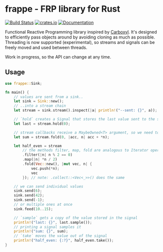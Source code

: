 # frappe - FRP library for Rust

[![Build Status](https://travis-ci.org/darkstalker/frappe.svg?branch=master)](https://travis-ci.org/darkstalker/frappe) [![crates.io](https://meritbadge.herokuapp.com/frappe)](https://crates.io/crates/frappe) [![Documentation](https://docs.rs/frappe/badge.svg)](https://docs.rs/frappe)

Functional Reactive Programming library inspired by [Carboxyl](https://github.com/aepsil0n/carboxyl).
It's designed to efficiently pass objects around by avoiding cloning as much as possible.
Threading is now supported (experimental), so streams and signals can be freely moved and used
between threads.

Work in progress, so the API can change at any time.

## Usage

```Rust
use frappe::Sink;

fn main() {
    // values are sent from a sink..
    let sink = Sink::new();
    // ..into a stream chain
    let stream = sink.stream().inspect(|a| println!("--sent: {}", a));

    // `hold` creates a Signal that stores the last value sent to the stream
    let last = stream.hold(0);

    // stream callbacks receive a MaybeOwned<T> argument, so we need to deref the value
    let sum = stream.fold(0, |acc, n| acc + *n);

    let half_even = stream
        // the methods filter, map, fold are analogous to Iterator operations
        .filter(|n| n % 2 == 0)
        .map(|n| *n / 2)
        .fold(Vec::new(), |mut vec, n| {
            vec.push(*n);
            vec
        }); // note: .collect::<Vec<_>>() does the same

    // we can send individual values
    sink.send(6);
    sink.send(42);
    sink.send(-1);
    // or multiple ones at once
    sink.feed(10..15);

    // `sample` gets a copy of the value stored in the signal
    println!("last: {}", last.sample());
    // printing a signal samples it
    println!("sum: {}", sum);
    // `take` moves the value out of the signal
    println!("half_even: {:?}", half_even.take());
}
```
